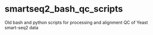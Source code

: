 # smartseq2_bash_qc_scripts
Old bash and python scripts for processing and alignment QC of Yeast smart-seq2 data
